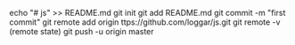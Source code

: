 echo "# js" >> README.md
git init
git add README.md
git commit -m "first commit"
git remote add origin ttps://github.com/loggar/js.git
git remote -v (remote state)
git push -u origin master

